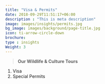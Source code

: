 ```yaml
---
title: "Visa & Permits"
date: 2018-09-29T11:51:17+06:00
description : "This is meta description"
image: images/insights/permits.jpg
bg_image: images/background/page-title.jpg
icon: ti-arrow-circle-down
brochure: 
type : insights
Weight: 3
---
```



>**Our Wildlife & Culture Tours**

1. Visa
2. Special Permits
